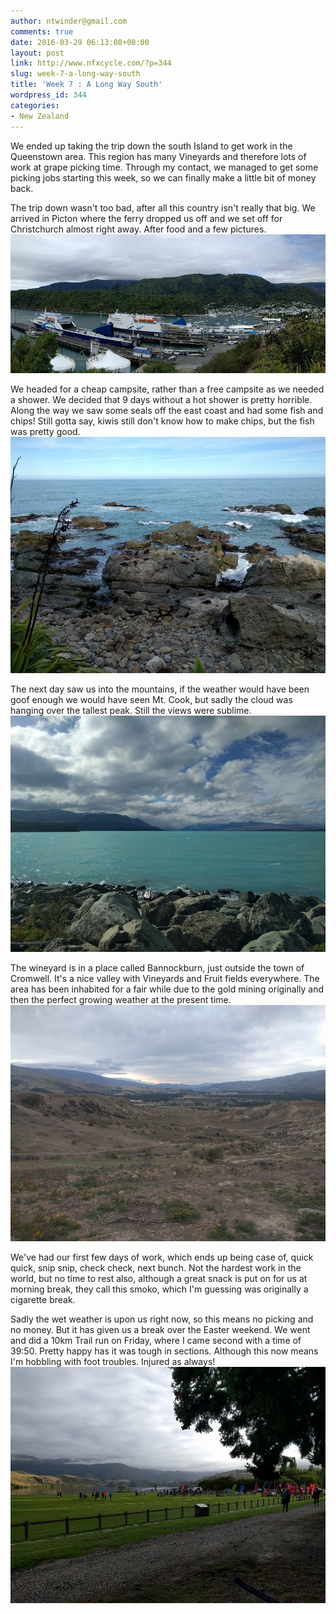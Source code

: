 ```yaml
---
author: ntwinder@gmail.com
comments: true
date: 2016-03-29 06:13:08+00:00
layout: post
link: http://www.nfxcycle.com/?p=344
slug: week-7-a-long-way-south
title: 'Week 7 : A Long Way South'
wordpress_id: 344
categories:
- New Zealand
---
```


We ended up taking the trip down the south Island to get work in the Queenstown area. This region has many Vineyards and therefore lots of work at grape picking time. Through my contact, we managed to get some picking jobs starting this week, so we can finally make a little bit of money back.

The trip down wasn't too bad, after all this country isn't really that big. We arrived in Picton where the ferry dropped us off and we set off for Christchurch almost right away. After food and a few pictures.
![Image](/assets/images/3.jpg)

We headed for a cheap campsite, rather than a free campsite as we needed a shower. We decided that 9 days without a hot shower is pretty horrible. Along the way we saw some seals off the east coast and had some fish and chips! Still gotta say, kiwis still don't know how to make chips, but the fish was pretty good.
![Image](/assets/images/4.jpg) 

The next day saw us into the mountains, if the weather would have been goof enough we would have seen Mt. Cook, but sadly the cloud was hanging over the tallest peak. Still the views were sublime.
![Image](/assets/images/5.jpg)

The wineyard is in a place called Bannockburn, just outside the town of Cromwell. It's a nice valley with Vineyards and Fruit fields everywhere. The area has been inhabited for a fair while due to the gold mining originally and then the perfect growing weather at the present time.
![Image](/assets/images/6.jpg)

We've had our first few days of work, which ends up being case of, quick quick, snip snip, check check, next bunch. Not the hardest work in the world, but no time to rest also, although a great snack is put on for us at morning break, they call this smoko, which I'm guessing was originally a cigarette break.

Sadly the wet weather is upon us right now, so this means no picking and no money. But it has given us a break over the Easter weekend. We went and did a 10km Trail run on Friday, where I came second with a time of 39:50. Pretty happy has it was tough in sections. Although this now means I'm hobbling with foot troubles. Injured as always!
![Image](/assets/images/7.jpg)
